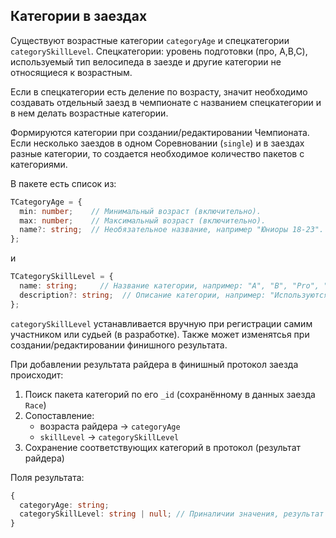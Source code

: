 ## Категории в заездах

Существуют возрастные категории `categoryAge` и спецкатегории `categorySkillLevel`.
Спецкатегории: уровень подготовки (про, A,B,C), используемый тип велосипеда в заезде и другие
категории не относящиеся к возрастным.

Если в спецкатегории есть деление по возрасту, значит необходимо создавать отдельный заезд в
чемпионате с названием спецкатегории и в нем делать возрастные категории.

Формируются категории при создании/редактировании Чемпионата. Если несколько заездов в одном
Соревновании (`single`) и в заездах разные категории, то создается необходимое количество
пакетов с категориями.

В пакете есть список из:

```typescript
TCategoryAge = {
  min: number;    // Минимальный возраст (включительно).
  max: number;    // Максимальный возраст (включительно).
  name?: string;  // Необязательное название, например "Юниоры 18-23". При отсутствии название формируется автоматически.
};
```

и

```typescript
TCategorySkillLevel = {
  name: string;     // Название категории, например: "A", "B", "Pro", "MTB", "Gravel".
  description?: string;  // Описание категории, например: "Используются MTB велосипеды".
};
```

`categorySkillLevel` устанавливается вручную при регистрации самим участником или судьей (в
разработке). Также может изменятсья при создании/редактировании финишного результата.

При добавлении результата райдера в финишный протокол заезда происходит:

1. Поиск пакета категорий по его `_id` (сохранённому в данных заезда `Race`)
2. Сопоставление:
   - возраста райдера → `categoryAge`
   - `skillLevel` → `categorySkillLevel`
3. Сохранение соответствующих категорий в протокол (результат райдера)

Поля результата:

```typescript
{
  categoryAge: string;
  categorySkillLevel: string | null; // Приналичии значения, результат райдера будет только в соответствующей спецкатегории. В возрастной не отображается.
}
```
